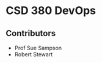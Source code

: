 <h1>CSD 380 DevOps</h1>
<h2>Contributors</h2>
<ul>
  <li>Prof Sue Sampson</li>
  <li>Robert Stewart</li>
</ul>

